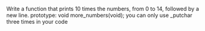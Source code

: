 Write a function that prints 10 times the numbers, from 0 to 14, followed by a new line. prototype: void more_numbers(void); you can only use _putchar three times in your code
